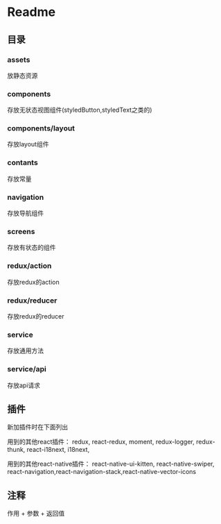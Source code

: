 # Readme

## 目录

### assets

放静态资源

### components

存放无状态视图组件(styledButton,styledText之类的)

### components/layout

存放layout组件

### contants

存放常量

### navigation

存放导航组件

### screens

存放有状态的组件

### redux/action

存放redux的action

### redux/reducer

存放redux的reducer

### service

存放通用方法

### service/api

存放api请求

## 插件

新加插件时在下面列出
  
用到的其他react插件：
  redux, react-redux, moment, redux-logger, redux-thunk, react-i18next, i18next,

用到的其他react-native插件：
  react-native-ui-kitten, react-native-swiper, react-navigation,react-navigation-stack,react-native-vector-icons

## 注释

作用 + 参数 + 返回值
